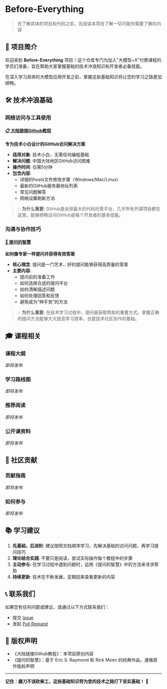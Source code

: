 # Before-Everything

> 在了解具体的项目和代码之前，先阅读本项目了解一切可能你需要了解的内容

## 📖 项目简介

欢迎来到 **Before-Everything** 项目！这个仓库专门为加入"大模型+X"付费课程的学员们准备，旨在帮助大家掌握基础的技术冲浪知识和开发者必备技能。

在深入学习具体的大模型应用开发之前，掌握这些基础知识将让您的学习之路更加顺畅。

## 🛠️ 技术冲浪基础

### 网络访问与工具使用

#### [📋 大陆链接Github教程](./大陆链接Github教程.md)
**专为技术小白设计的GitHub访问解决方案**

- **适用对象**: 技术小白，无需任何编程基础
- **解决问题**: 中国大陆地区GitHub访问困难
- **操作时间**: 仅需5分钟
- **包含内容**:
  - 详细的hosts文件修改步骤（Windows/Mac/Linux）
  - 最新的GitHub服务器地址列表
  - 常见问题解答
  - 网络设置刷新方法

> 💡 **为什么重要**: GitHub是全球最大的代码托管平台，几乎所有开源项目都在这里。能够顺畅访问GitHub是每个开发者的基本技能。

### 沟通与协作技巧

#### [🤔 提问的智慧](./提问的智慧.md)
**如何像专家一样提问并获得有效答案**

- **核心理念**: 提问是一门艺术，好的提问能够获得高质量的答案
- **主要内容**:
  - 提问前的准备工作
  - 如何选择合适的提问平台
  - 如何清晰描述问题
  - 如何处理回答和反馈
  - 避免成为"伸手党"的方法

> 💡 **为什么重要**: 在技术学习过程中，提问是获取帮助的重要方式。掌握正确的提问方法能够大大提高学习效率，也是技术社区协作的基础。

## 🎓 课程相关

### 课程大纲
*即将发布*

### 学习路线图  
*即将发布*

### 推荐阅读
*即将发布*

### 公开课资料
*即将发布*

## 🤝 社区贡献

### 贡献指南
*即将发布*

### 如何参与
*即将发布*

## 📚 学习建议

1. **先基础，后进阶**: 建议按照文档顺序学习，先解决基础的访问问题，再学习提问技巧
2. **理论结合实践**: 不要只是阅读，尝试实际操作每个教程中的步骤
3. **主动参与**: 在学习过程中遇到问题时，运用《提问的智慧》中的方法来寻求帮助
4. **持续更新**: 技术在不断发展，定期回来查看更新的内容

## 📞 联系我们

如果您有任何问题或建议，请通过以下方式联系我们：

- 提交 [Issue](../../issues) 
- 发起 [Pull Request](../../pulls)

## 📄 版权声明

- 《大陆链接Github教程》：本项目原创内容
- 《提问的智慧》：基于 Eric S. Raymond 和 Rick Moen 的经典作品，遵循原作版权声明

---

**记住：磨刀不误砍柴工，这些基础知识将为您的技术之路打下坚实基础！** 🚀
